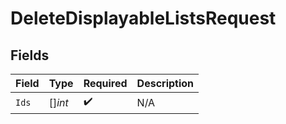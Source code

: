 # DeleteDisplayableListsRequest


## Fields

| Field              | Type               | Required           | Description        |
| ------------------ | ------------------ | ------------------ | ------------------ |
| `Ids`              | []*int*            | :heavy_check_mark: | N/A                |